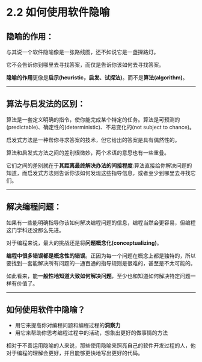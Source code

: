 # 2.2 如何使用软件隐喻

## 隐喻的作用：

与其说一个软件隐喻像是一张路线图，还不如说它是一盏探路灯。

它不会告诉你到哪里去寻找答案，而仅是告诉你该如何去寻找答案。

**隐喻的作用**更像是**启示(heuristic，启发、试探法)**。而不是**算法(algorithm)**。

---

## 算法与启发法的区别：

算法是一套定义明确的指令，使你能完成某个特定的任务。算法是可预测的(predictable)、确定性的(deterministic)、不易变化的(not subject to chance)。

启发式方法是一种帮你寻求答案的技术，但它给出的答案是具有偶然性的。

算法和启发式方法之间的差别很微妙，两个术语的意思也有一些重叠。

它们之间的差别就在于**其距离最终解决办法的间接程度**:算法直接给你解决问题的知道，而启发式方法则告诉你该如何发现这些指导信息，或者至少到哪里去寻找它们。

---

## 解决编程问题：

如果有一些能明确指导你该如何解决编程问题的信息，编程当然会更容易，但编程这门学科还没那么先进。

对于编程来说，最大的挑战还是将**问题概念化(conceptualizing)**。

**编程中很多错误都是概念性的错误**。正因为每一个问题在概念上都是独特的，所以要找到一套能解决所有问题的一通百通的指导规则是很难的，甚至是不太可能的。

如此看来，能**一般性地知道大致如何解决问题**，至少也和知道如何解决特定问题一样有价值了。


---

## 如何使用软件中隐喻？

- 用它来提高你对编程问题和编程过程的**洞察力**
- 用它来帮助你思考编程过程中的活动，想象出更好的做事情的方法

相对于不善运用隐喻的人来说，那些使用隐喻来照亮自己的软件开发过程的人，他对于编程的理解会更好，并且能够更快地写出更好的代码。

